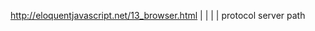 http://eloquentjavascript.net/13_browser.html
|      |                           |         |
protocol          server               path
